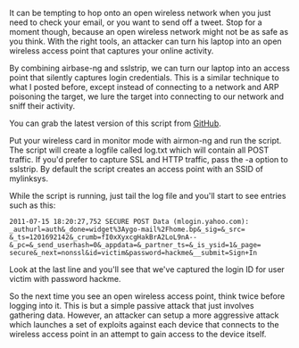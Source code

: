 
It can be tempting to hop onto an open wireless network when you just need to check your email, or you want to send off a tweet. Stop for a moment though, because an open wireless network might not be as safe as you think. With the right tools, an attacker can turn his laptop into an open wireless access point that captures your online activity. 

<!--more-->

By combining airbase-ng and sslstrip, we can turn our laptop into an access point that silently captures login credentials. This is a similar technique to what I posted before, except instead of connecting to a network and ARP poisoning the target, we lure the target into connecting to our network and sniff their activity.

You can grab the latest version of this script from [GitHub](https://github.com/superkojiman/peepshow).

Put your wireless card in monitor mode with airmon-ng and run the script. The script will create a logfile called log.txt which will contain all POST traffic. If you'd prefer to capture SSL and HTTP traffic, pass the -a option to sslstrip. By default the script creates an access point with an SSID of mylinksys. 

While the script is running, just tail the log file and you'll start to see entries such as this:

```
2011-07-15 18:20:27,752 SECURE POST Data (mlogin.yahoo.com):
_authurl=auth&_done=widget%3Aygo-mail%2Fhome.bp&_sig=&_src=
&_ts=1201692142&_crumb=fI0xXyxcgHakBrA2LoL9nA--&_pc=&_send_userhash=0&_appdata=&_partner_ts=&_is_ysid=1&_page=
secure&_next=nonssl&id=victim&password=hackme&__submit=Sign+In
```

Look at the last line and you'll see that we've captured the login ID for user victim with password hackme.

So the next time you see an open wireless access point, think twice before logging into it. This is but a simple passive attack that just involves gathering data. However, an attacker can setup a more aggressive attack which launches a set of exploits against each device that connects to the wireless access point in an attempt to gain access to the device itself.
